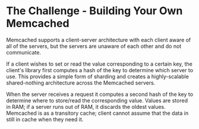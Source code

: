 # The Challenge - Building Your Own Memcached

Memcached supports a client-server architecture with each client aware of all of the servers, but the servers are unaware of each other and do not communicate.

If a client wishes to set or read the value corresponding to a certain key, the client's library first computes a hash of the key to determine which server to use. This provides a simple form of sharding and creates a highly-scalable shared-nothing architecture across the Memcached servers.

When the server receives a request it computes a second hash of the key to determine where to store/read the corresponding value. Values are stored in RAM; if a server runs out of RAM, it discards the oldest values. Memcached is as a transitory cache; client cannot assume that the data in still in cache when they need it.

